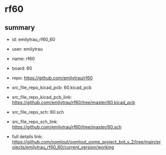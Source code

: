 # rf60
 
## summary 
* id: emilytrau_rf60_60
* user: emilytrau
* name: rf60
* board: 60
* repo: https://github.com/emilytrau/rf60
* src_file_repo_kicad_pcb: 60.kicad_pcb
* src_file_repo_kicad_pcb_link: https://github.com/emilytrau/rf60/tree/master/60.kicad_pcb


* src_file_repo_sch: 60.sch
* src_file_repo_sch_link: https://github.com/emilytrau/rf60/tree/master/60.sch
* full details link: https://github.com/oomlout/oomlout_oomp_project_bot_v_2/tree/main/projects/emilytrau_rf60_60/current_version/working  







